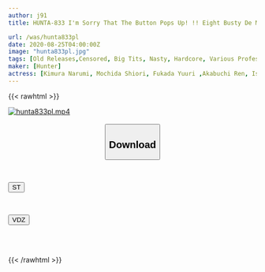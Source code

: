 ```yaml
---
author: j91
title: HUNTA-833 I'm Sorry That The Button Pops Up! !! Eight Busty De M Girls Who Feel Messed Up While Disliked If They Are Rubbed Hard

url: /was/hunta833pl
date: 2020-08-25T04:00:00Z
image: "hunta833pl.jpg"
tags: [Old Releases,Censored, Big Tits, Nasty, Hardcore, Various Professions, 4HR+, Busty Fetish	]
maker: [Hunter]
actress: [Kimura Narumi, Mochida Shiori, Fukada Yuuri ,Akabuchi Ren, Ishihara Rio, Takamiya Suzu, Minami Saya, Tanba Sumire]
---
```



{{< rawhtml >}}

<div class="video" data-videoid="RqrDQJV6PKTdlgZ">
    <a href="javascript:;">
        <img src="/was/hunta833pl/hunta833pl.jpg" width="WIDTH" height="HEIGHT" alt="hunta833pl.mp4" loading="lazy">
    </a>
</div>

<script type="text/javascript" src="https://j91.asia/asset/on-demand-st.js"></script>

<br>
  <link rel="stylesheet" href="https://j91.asia/asset/bs5.css">
  
  <center>
  <button class="btn btn-primary" type="button" data-bs-toggle="collapse" data-bs-target=".multi-collapse" aria-expanded="false" aria-controls="multiCollapseExample1 multiCollapseExample2"><h2>Download</h2></button></center>
</p>
<div class="row">
  <div class="col">
    <div class="collapse multi-collapse" id="multiCollapseExample1">
      <div class="card card-body">
	      	      <br>
<div class="buttons">  
<p><a href="https://streamtape.to/v/RqrDQJV6PKTdlgZ" target="_blank"><button class="btn-hover color-3"><i class="fa fa-download"></i> ST</button></a></p></div>
    </div>
  </div>
</div>
  <div class="col">
    <div class="collapse multi-collapse" id="multiCollapseExample2">
      <div class="card card-body">
	      <br>
<div class="buttons">
<p><a href="https://vidoza.net/ag28gp0pa4d1" target="_blank"><button class="btn-hover color-1"><i class="fa fa-download"></i> VDZ</button></a></p></div>
<br><br>
      </div>
    </div>
  </div>
</div>

{{< /rawhtml >}}